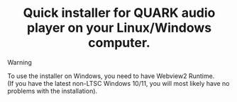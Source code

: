 <h1 align="center">  
  Quick installer for QUARK audio player on your Linux/Windows computer.  
</h1>  

 > [!WARNING]  
 > To use the installer on Windows, you need to have Webview2 Runtime.  
 > (If you have the latest non-LTSC Windows 10/11, you will most likely have no problems with the installation).  

